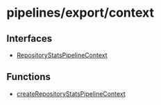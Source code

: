 # pipelines/export/context

## Interfaces

- [RepositoryStatsPipelineContext](interfaces/RepositoryStatsPipelineContext.md)

## Functions

- [createRepositoryStatsPipelineContext](functions/createRepositoryStatsPipelineContext.md)
